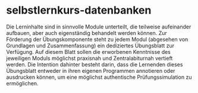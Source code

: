 # selbstlernkurs-datenbanken
Die Lerninhalte sind in sinnvolle Module unterteilt, die teilweise aufeinander aufbauen, aber auch eigenständig behandelt werden können. Zur Förderung der Übungskomponente steht zu jedem Modul (abgesehen von Grundlagen und Zusammenfassung) ein dediziertes Übungsblatt zur Verfügung. Auf diesem Blatt sollen die erworbenen Kenntnisse des jeweiligen Moduls möglichst praxisnah und Zentralabiturnah vertieft werden. Die Intention dahinter besteht darin, dass die Lernenden dieses Übungsblatt entweder in ihren eigenen Programmen annotieren oder ausdrucken können, um eine möglichst authentische Prüfungssimulation zu ermöglichen.
